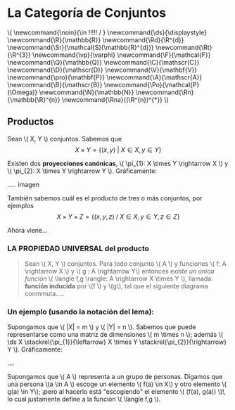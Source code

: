 # La Categoría de Conjuntos
<script type="text/javascript" async
  src="https://cdnjs.cloudflare.com/ajax/libs/mathjax/2.7.1/MathJax.js?config=TeX-MML-AM_CHTML">
</script>

\\(
  \newcommand{\noin}{\in \!\!\!\!\! / }
  \newcommand{\ds}{\displaystyle}
  \newcommand{\R}{\mathbb{R}}
  \newcommand{\Rd}{\R^{d}}
  \newcommand{\Sr}{\mathcal{S}(\mathbb{R}^{d})}
  \newcommand{\Rt}{\R^{3}}
  \newcommand{\vp}{\varphi}
  \newcommand{\F}{\mathcal{F}}
  \newcommand{\Q}{\mathbb{Q}}
  \newcommand{\C}{\mathscr{C}}
  \newcommand{\D}{\mathscr{D}}
  \newcommand{\V}{\mathbf{V}}
  \newcommand{\pro}{\mathbf{P}}
  \newcommand{\A}{\mathscr{A}}
  \newcommand{\B}{\mathscr{B}}
  \newcommand{\Po}{\mathcal{P}(\Omega)}
  \newcommand{\N}{\mathbb{N}}
  \newcommand{\Rn}{\mathbb{\R}^{n}}
  \newcommand{\Rna}{(\R^{n})^{*}}
\\)

## Productos

Sean \\( X, Y \\) conjuntos. Sabemos que
$$ X \times Y = \lbrace (x,y) \: | \: X \in X , \, y \in Y \rbrace $$

Existen dos **proyecciones canónicas**, \\( \pi_{1}: X \times Y \rightarrow X \\) y \\( \pi_{2}: X \times Y \rightarrow Y \\). Gráficamente:

..... imagen

También sabemos cuál es el producto de tres o más conjuntos, por ejemplos $$ X \times Y \times Z = \lbrace (x,y,z) \; / \; X \in X , \, y \in Y,  \, z \in Z \rbrace $$

Ahora viene...

### LA PROPIEDAD UNIVERSAL del producto
> Sean \\( X, Y \\) conjuntos. Para todo conjunto \\( A \\) y funciones \\( f: A \rightarrow X \\) y  \\( g : A \rightarrow Y\\) entonces *existe un única función* \\( \langle f,g \rangle: A \rightarrow X \times Y \\), llamada **función inducida** por \\(f \\) y \\(g\\), tal que el siguiente diagrama conmmuta.....  


### Un ejemplo (usando la notación del lema):
Supongamos que \\( |X| = m \\) y \\( |Y| = n  \\). Sabemos que puede representarse como una matriz de dimensiones \\( m \times n \\); además \\( \ds X \stackrel{\pi_{1}}{\leftarrow} X \times Y \stackrel{\pi_{2}}{\rightarrow} Y \\). Gráficamente: 

....

Supongamos que \\( A \\) representa a un grupo de personas. Digamos que una persona \\(a \in A \\) escoge un elemento \\( f(a) \in X\\) y otro elemento \\( g(a) \in Y\\); ¡pero al hacerlo está "escogiendo" el elemento \\( (f(a), g(a)) \\)!, lo cual justamente define a la función \\( \langle f,g \\).
